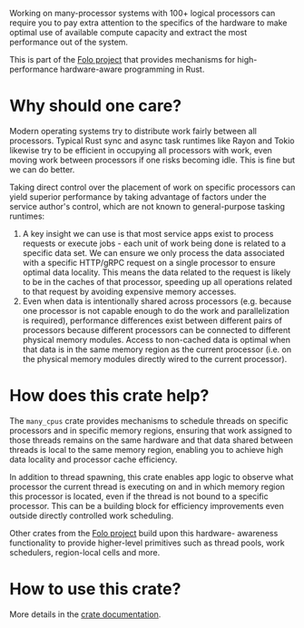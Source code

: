 Working on many-processor systems with 100+ logical processors can require you to pay extra
attention to the specifics of the hardware to make optimal use of available compute capacity
and extract the most performance out of the system.

This is part of the [Folo project](https://github.com/folo-rs/folo) that provides mechanisms for
high-performance hardware-aware programming in Rust.

# Why should one care?

Modern operating systems try to distribute work fairly between all processors. Typical Rust
sync and async task runtimes like Rayon and Tokio likewise try to be efficient in occupying all
processors with work, even moving work between processors if one risks becoming idle. This is fine
but we can do better.

Taking direct control over the placement of work on specific processors can yield superior
performance by taking advantage of factors under the service author's control, which are not known
to general-purpose tasking runtimes:

1. A key insight we can use is that most service apps exist to process requests or execute jobs - each
   unit of work being done is related to a specific data set. We can ensure we only process the data
   associated with a specific HTTP/gRPC request on a single processor to ensure optimal data locality.
   This means the data related to the request is likely to be in the caches of that processor, speeding
   up all operations related to that request by avoiding expensive memory accesses.
1. Even when data is intentionally shared across processors (e.g. because one processor is not capable
   enough to do the work and parallelization is required), performance differences exist between
   different pairs of processors because different processors can be connected to different physical
   memory modules. Access to non-cached data is optimal when that data is in the same memory region
   as the current processor (i.e. on the physical memory modules directly wired to the current
   processor).

# How does this crate help?

The `many_cpus` crate provides mechanisms to schedule threads on specific processors and in specific
memory regions, ensuring that work assigned to those threads remains on the same hardware and that
data shared between threads is local to the same memory region, enabling you to achieve high data
locality and processor cache efficiency.

In addition to thread spawning, this crate enables app logic to observe what processor the current
thread is executing on and in which memory region this processor is located, even if the thread is
not bound to a specific processor. This can be a building block for efficiency improvements even
outside directly controlled work scheduling.

Other crates from the [Folo project](https://github.com/folo-rs/folo) build upon this hardware-
awareness functionality to provide higher-level primitives such as thread pools, work schedulers,
region-local cells and more.

# How to use this crate?

More details in the [crate documentation](https://docs.rs/many_cpus/).